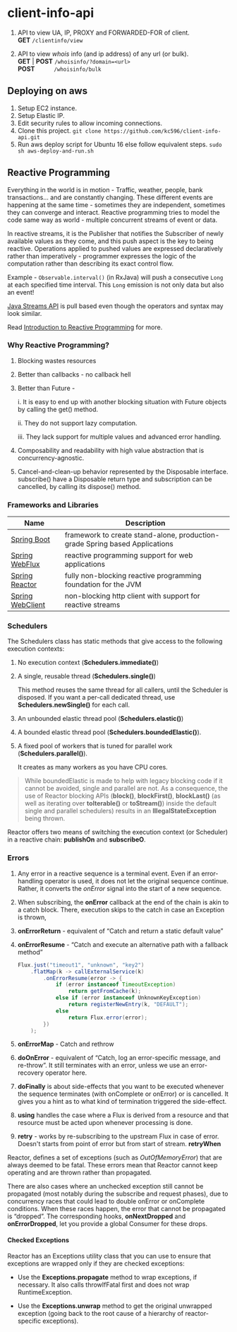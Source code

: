 # client-info-api

1. API to view UA, IP, PROXY and FORWARDED-FOR of client. <br />
**GET** ```/clientinfo/view```

2. API to view *whois* info (and ip address) of any url (or bulk). <br />
**GET** | **POST**                                              ```/whoisinfo/?domain=<url>``` <br />
**POST** &nbsp;&nbsp;&nbsp;&nbsp;&nbsp;&nbsp;&nbsp;&nbsp;&nbsp; ```/whoisinfo/bulk```

## Deploying on aws
1. Setup EC2 instance.
2. Setup Elastic IP.
3. Edit security rules to allow incoming connections.
4. Clone this project.
```git clone https://github.com/kc596/client-info-api.git```
5. Run aws deploy script for Ubuntu 16 else follow equivalent steps.
```sudo sh aws-deploy-and-run.sh```


## Reactive Programming

Everything in the world is in motion - Traffic, weather, people, bank transactions... and are constantly changing.
These different events are happening at the same time - sometimes they are independent, sometimes they can converge and interact.
Reactive programming tries to model the code same way as world - multiple concurrent streams of event or data.

In reactive streams, it is the Publisher that notifies the Subscriber of newly available values as they come, and this push aspect is the key to being reactive.
Operations applied to pushed values are expressed declaratively rather than imperatively - programmer expresses the logic of the computation rather than describing its exact control flow.

Example - `Observable.interval()` (in RxJava) will push a consecutive `Long` at each specified time interval. 
This `Long` emission is not only data but also an event!

[Java Streams API] is pull based even though the operators and syntax may look similar. 

Read [Introduction to Reactive Programming] for more.

### Why Reactive Programming?
1. Blocking wastes resources
2. Better than callbacks - no callback hell
3. Better than Future -

    i. It is easy to end up with another blocking situation with Future objects by calling the get() method.
    
    ii. They do not support lazy computation.
   
    iii. They lack support for multiple values and advanced error handling.

4. Composability and readability with high value abstraction that is concurrency-agnostic.
5. Cancel-and-clean-up behavior represented by the Disposable interface. subscribe() have a Disposable return type and subscription can be cancelled, by calling its dispose() method.


### Frameworks and Libraries


| Name              | Description   |
|---                |---            |
|[Spring Boot]      | framework to create stand-alone, production-grade Spring based Applications |
|[Spring WebFlux]   | reactive programming support for web applications |
|[Spring Reactor]   | fully non-blocking reactive programming foundation for the JVM |
|[Spring WebClient] | non-blocking http client with support for reactive streams |


### Schedulers

The Schedulers class has static methods that give access to the following execution contexts:

1. No execution context (**Schedulers.immediate()**)

2. A single, reusable thread (**Schedulers.single()**)

    This method reuses the same thread for all callers, until the Scheduler is disposed. If you want a per-call dedicated thread, use **Schedulers.newSingle()** for each call.

3. An unbounded elastic thread pool (**Schedulers.elastic()**)

4. A bounded elastic thread pool (**Schedulers.boundedElastic()**). 
 
5. A fixed pool of workers that is tuned for parallel work (**Schedulers.parallel()**). 

    It creates as many workers as you have CPU cores.
    
> While boundedElastic is made to help with legacy blocking code if it cannot be avoided, single and parallel are not. 
> As a consequence, the use of Reactor blocking APIs (**block()**, **blockFirst()**, **blockLast()** 
> (as well as iterating over **toIterable()** or **toStream()**) inside the default single and parallel schedulers) results in an **IllegalStateException** being thrown.

Reactor offers two means of switching the execution context (or Scheduler) in a reactive chain: **publishOn** and **subscribeO**.

### Errors

1. Any error in a reactive sequence is a terminal event. 
    Even if an error-handling operator is used, it does not let the original sequence continue. 
    Rather, it converts the *onError* signal into the start of a new sequence.

2. When subscribing, the **onError** callback at the end of the chain is akin to a catch block. 
    There, execution skips to the catch in case an Exception is thrown,

3. **onErrorReturn** - equivalent of “Catch and return a static default value”

4. **onErrorResume** - “Catch and execute an alternative path with a fallback method”
    ```java
    Flux.just("timeout1", "unknown", "key2")
        .flatMap(k -> callExternalService(k)
            .onErrorResume(error -> { 
                if (error instanceof TimeoutException) 
                    return getFromCache(k);
                else if (error instanceof UnknownKeyException)  
                    return registerNewEntry(k, "DEFAULT");
                else
                    return Flux.error(error); 
            })
        );
    ```
5. **onErrorMap** - Catch and rethrow

6. **doOnError** - equivalent of “Catch, log an error-specific message, and re-throw”.
    It still terminates with an error, unless we use an error-recovery operator here.

7. **doFinally** is about side-effects that you want to be executed whenever the sequence 
    terminates (with onComplete or onError) or is cancelled. It gives you a hint as to what kind of termination triggered the side-effect.
    
8. **using** handles the case where a Flux is derived from a resource and that resource must be acted upon whenever processing is done.

9. **retry** - works by re-subscribing to the upstream Flux in case of error. 
    Doesn't starts from point of error but from start of stream. **retryWhen**
   
Reactor, defines a set of exceptions (such as *OutOfMemoryError*) that are always deemed to be fatal. 
These errors mean that Reactor cannot keep operating and are thrown rather than propagated.


There are also cases where an unchecked exception still cannot be propagated (most notably during the subscribe and request phases),
due to concurrency races that could lead to double onError or onComplete conditions. 
When these races happen, the error that cannot be propagated is “dropped”.
The corresponding hooks, **onNextDropped** and **onErrorDropped**, let you provide a global Consumer for these drops.


#### Checked Exceptions

Reactor has an Exceptions utility class that you can use to ensure that exceptions are wrapped only if they are checked exceptions:

- Use the **Exceptions.propagate** method to wrap exceptions, if necessary. It also calls throwIfFatal first and does not wrap RuntimeException.

- Use the **Exceptions.unwrap** method to get the original unwrapped exception (going back to the root cause of a hierarchy of reactor-specific exceptions).





[Spring Boot]: <https://spring.io/projects/spring-boot>
[Spring WebFlux]: <https://www.baeldung.com/spring-webflux>
[Spring Reactor]: <https://projectreactor.io/docs/core/release/reference/#getting-started-introducing-reactor>
[Spring WebClient]: <https://www.baeldung.com/spring-5-webclient>
[Java Streams API]: <https://docs.oracle.com/javase/8/docs/api/java/util/stream/package-summary.html>
[Introduction to Reactive Programming]: <https://projectreactor.io/docs/core/release/reference/#intro-reactive>
